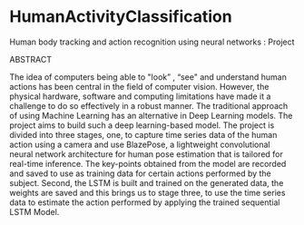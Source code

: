 # HumanActivityClassification
Human body tracking and action recognition using neural networks : Project

ABSTRACT

The idea of computers being able to "look” , “see" and understand human actions has been central in the field of computer vision. However, the physical hardware, software and computing limitations have made it a challenge to do so effectively in a robust manner. The traditional approach of using Machine Learning has an alternative in Deep Learning models. The project aims to build such a deep learning-based model. The project is divided into three stages, one, to capture time series data of the human action using a camera and use BlazePose, a lightweight convolutional neural network architecture for human pose estimation that is tailored for real-time inference. The key-points obtained from the model are recorded and saved to use as training data for certain actions performed by the subject. Second, the LSTM is built and trained on the generated data, the weights are saved and this brings us to stage three, to use the time series data to estimate the action performed by applying the trained sequential LSTM Model.

